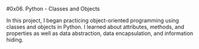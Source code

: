 #0x06. Python - Classes and Objects

In this project, I began practicing object-oriented programming using classes and objects in Python. I learned about attributes, methods, and properties as well as data abstraction, data encapsulation, and information hiding.
